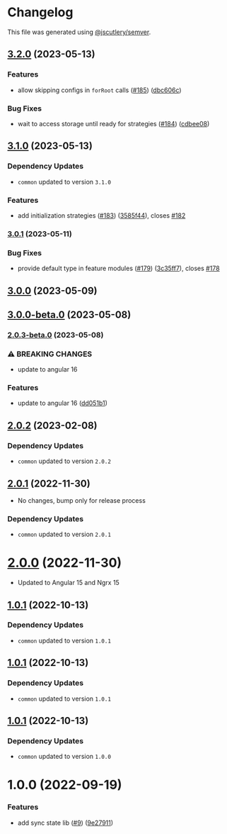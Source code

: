 # Changelog

This file was generated using [@jscutlery/semver](https://github.com/jscutlery/semver).

## [3.2.0](https://github.com/Michsior14/ngrx-addons/compare/sync-state-3.1.0...sync-state-3.2.0) (2023-05-13)


### Features

* allow skipping configs in `forRoot` calls ([#185](https://github.com/Michsior14/ngrx-addons/issues/185)) ([dbc606c](https://github.com/Michsior14/ngrx-addons/commit/dbc606c34df1dbb28ac0bd126a8ad6c1e85bc02c))


### Bug Fixes

* wait to access storage until ready for strategies ([#184](https://github.com/Michsior14/ngrx-addons/issues/184)) ([cdbee08](https://github.com/Michsior14/ngrx-addons/commit/cdbee08b615848b96f3c6effd848608282074d67))

## [3.1.0](https://github.com/Michsior14/ngrx-addons/compare/sync-state-3.0.1...sync-state-3.1.0) (2023-05-13)

### Dependency Updates

* `common` updated to version `3.1.0`

### Features

* add initialization strategies ([#183](https://github.com/Michsior14/ngrx-addons/issues/183)) ([3585f44](https://github.com/Michsior14/ngrx-addons/commit/3585f44add4a5c95ae0c737bd8cb90728dbece79)), closes [#182](https://github.com/Michsior14/ngrx-addons/issues/182)

### [3.0.1](https://github.com/Michsior14/ngrx-addons/compare/sync-state-3.0.0...sync-state-3.0.1) (2023-05-11)


### Bug Fixes

* provide default type in feature modules ([#179](https://github.com/Michsior14/ngrx-addons/issues/179)) ([3c35ff7](https://github.com/Michsior14/ngrx-addons/commit/3c35ff7f25fe2ee4b3a94b48482b31c66895b954)), closes [#178](https://github.com/Michsior14/ngrx-addons/issues/178)

## [3.0.0](https://github.com/Michsior14/ngrx-addons/compare/sync-state-3.0.0-beta.0...sync-state-3.0.0) (2023-05-09)

## [3.0.0-beta.0](https://github.com/Michsior14/ngrx-addons/compare/sync-state-2.0.3-beta.0...sync-state-3.0.0-beta.0) (2023-05-08)

### [2.0.3-beta.0](https://github.com/Michsior14/ngrx-addons/compare/sync-state-2.0.2...sync-state-2.0.3-beta.0) (2023-05-08)


### ⚠ BREAKING CHANGES

* update to angular 16

### Features

* update to angular 16 ([dd051b1](https://github.com/Michsior14/ngrx-addons/commit/dd051b108f79ea3cbf1c15ee241cc9992effb5b3))

## [2.0.2](https://github.com/Michsior14/ngrx-addons/compare/sync-state-2.0.1...sync-state-2.0.2) (2023-02-08)

### Dependency Updates

* `common` updated to version `2.0.2`


## [2.0.1](https://github.com/Michsior14/ngrx-addons/compare/sync-state-2.0.0...sync-state-2.0.1) (2022-11-30)

- No changes, bump only for release process

### Dependency Updates

- `common` updated to version `2.0.1`

# [2.0.0](https://github.com/Michsior14/ngrx-addons/compare/sync-state-1.0.1...sync-state-2.0.0) (2022-11-30)

- Updated to Angular 15 and Ngrx 15

## [1.0.1](https://github.com/Michsior14/ngrx-addons/compare/sync-state-1.0.0...sync-state-1.0.1) (2022-10-13)

### Dependency Updates

- `common` updated to version `1.0.1`

## [1.0.1](https://github.com/Michsior14/ngrx-addons/compare/sync-state-1.0.0...sync-state-1.0.1) (2022-10-13)

### Dependency Updates

- `common` updated to version `1.0.1`

## [1.0.1](https://github.com/Michsior14/ngrx-addons/compare/sync-state-1.0.0...sync-state-1.0.1) (2022-10-13)

### Dependency Updates

- `common` updated to version `1.0.0`

# 1.0.0 (2022-09-19)

### Features

- add sync state lib ([#9](https://github.com/Michsior14/ngrx-addons/issues/9)) ([9e27911](https://github.com/Michsior14/ngrx-addons/commit/9e279110f4c54c1464da5ad0883912803692044b))
